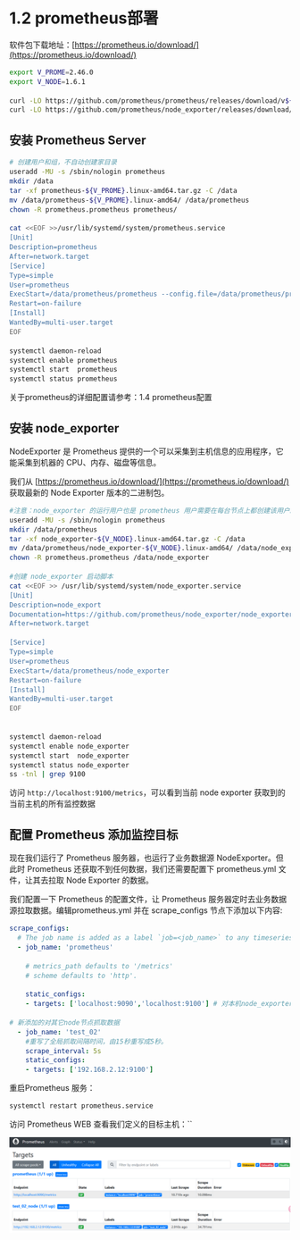 # 1.2 prometheus部署

软件包下载地址：[https://prometheus.io/download/](https://prometheus.io/download/)

```bash
export V_PROME=2.46.0
export V_NODE=1.6.1

curl -LO https://github.com/prometheus/prometheus/releases/download/v${V_PROME}/prometheus-${V_PROME}.linux-amd64.tar.gz
curl -LO https://github.com/prometheus/node_exporter/releases/download/v${V_NODE}/node_exporter-${V_NODE}.linux-amd64.tar.gz
```

## 安装 Prometheus Server

```bash
# 创建用户和组，不自动创建家目录
useradd -MU -s /sbin/nologin prometheus
mkdir /data
tar -xf prometheus-${V_PROME}.linux-amd64.tar.gz -C /data
mv /data/prometheus-${V_PROME}.linux-amd64/ /data/prometheus
chown -R prometheus.prometheus prometheus/

cat <<EOF >>/usr/lib/systemd/system/prometheus.service
[Unit]
Description=prometheus
After=network.target
[Service]
Type=simple
User=prometheus
ExecStart=/data/prometheus/prometheus --config.file=/data/prometheus/prometheus.yml --storage.tsdb.path=/data/prometheus/data --storage.tsdb.retention=15d --log.level=info
Restart=on-failure
[Install]
WantedBy=multi-user.target
EOF

systemctl daemon-reload
systemctl enable prometheus 
systemctl start  prometheus 
systemctl status prometheus 
```

关于prometheus的详细配置请参考：1.4 prometheus配置

## 安装 node_exporter

NodeExporter 是 Prometheus 提供的一个可以采集到主机信息的应用程序，它能采集到机器的 CPU、内存、磁盘等信息。

我们从 [https://prometheus.io/download/](https://prometheus.io/download/) 获取最新的 Node Exporter 版本的二进制包。

```bash
#注意：node_exporter 的运行用户也是 prometheus 用户需要在每台节点上都创建该用户。
useradd -MU -s /sbin/nologin prometheus
mkdir /data/prometheus
tar -xf node_exporter-${V_NODE}.linux-amd64.tar.gz -C /data
mv /data/prometheus/node_exporter-${V_NODE}.linux-amd64/ /data/node_exporter
chown -R prometheus.prometheus /data/node_exporter

#创建 node_exporter 启动脚本
cat <<EOF >> /usr/lib/systemd/system/node_exporter.service 
[Unit]
Description=node_export
Documentation=https://github.com/prometheus/node_exporter/node_exporter
After=network.target
 
[Service]
Type=simple
User=prometheus
ExecStart=/data/prometheus/node_exporter
Restart=on-failure
[Install]
WantedBy=multi-user.target
EOF


systemctl daemon-reload
systemctl enable node_exporter
systemctl start  node_exporter
systemctl status node_exporter
ss -tnl | grep 9100
```

访问 `http://localhost:9100/metrics`​，可以看到当前 node exporter 获取到的当前主机的所有监控数据

## 配置 Prometheus 添加监控目标

现在我们运行了 Prometheus 服务器，也运行了业务数据源 NodeExporter。但此时 Prometheus 还获取不到任何数据，我们还需要配置下 prometheus.yml 文件，让其去拉取 Node Exporter 的数据。

我们配置一下 Prometheus 的配置文件，让 Prometheus 服务器定时去业务数据源拉取数据。编辑prometheus.yml 并在 scrape_configs 节点下添加以下内容:

```yml
scrape_configs:
  # The job name is added as a label `job=<job_name>` to any timeseries scraped from this config.
  - job_name: 'prometheus'
 
    # metrics_path defaults to '/metrics'
    # scheme defaults to 'http'.
 
    static_configs:
    - targets: ['localhost:9090','localhost:9100'] # 对本机node_exporter 监控
 
# 新添加的对其它node节点抓取数据
  - job_name: 'test_02'
    #重写了全局抓取间隔时间，由15秒重写成5秒。
    scrape_interval: 5s
    static_configs:
    - targets: ['192.168.2.12:9100']
```

重启Prometheus 服务：

```bash
systemctl restart prometheus.service
```

访问 Prometheus WEB 查看我们定义的目标主机：``​[](http://192.168.2.11:9090/targets)

​​![image](assets/image-20230731101255-7iawge9.png)​​

‍
